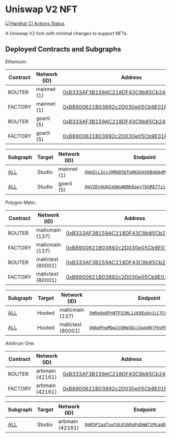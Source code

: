 # Uniswap V2 NFT

[![Hardhat CI Actions Status](https://github.com/nftfy/uniswap-v2-nft/workflows/Hardhat%20CI/badge.svg)](https://github.com/nftfy/uniswap-v2-nft/actions)

A Uniswap V2 fork with minimal changes to support NFTs.

## Deployed Contracts and Subgraphs

Ethereum:

| Contract     | Network (ID)      | Address                                                                                                                         |
| ------------ | ----------------- | ------------------------------------------------------------------------------------------------------------------------------- |
| ROUTER       | mainnet (1)       | [0xB333AF3B159AC218DF43C9b85Cb24A724b72fb45](https://etherscan.io/address/0xB333AF3B159AC218DF43C9b85Cb24A724b72fb45)           |
| FACTORY      | mainnet (1)       | [0xB8900621B03892c2D030e05Cb9E01F6474814f6a](https://etherscan.io/address/0xB8900621B03892c2D030e05Cb9E01F6474814f6a)           |
| ROUTER       | goerli (5)        | [0xB333AF3B159AC218DF43C9b85Cb24A724b72fb45](https://goerli.etherscan.io/address/0xB333AF3B159AC218DF43C9b85Cb24A724b72fb45)    |
| FACTORY      | goerli (5)        | [0xB8900621B03892c2D030e05Cb9E01F6474814f6a](https://goerli.etherscan.io/address/0xB8900621B03892c2D030e05Cb9E01F6474814f6a)    |

| Subgraph                        | Target | Network (ID)      | Endpoint                                                                                                                                 |
| ------------------------------- | ------ | ----------------- | ---------------------------------------------------------------------------------------------------------------------------------------- |
| [ALL](/subgraph/schema.graphql) | Studio | mainnet (1)       | [`QmUZcL5cvJQMAD5bTpDKGkkhbBgb6qMGwJxs7ryLD8jKtL`](https://api.thegraph.com/subgraphs/id/QmUZcL5cvJQMAD5bTpDKGkkhbBgb6qMGwJxs7ryLD8jKtL) |
| [ALL](/subgraph/schema.graphql) | Studio | goerli (5)        | [`QmVZEn4UASxUWsW8BkEaoy7bGRE7fziy2oCS31eLmLP2hw`](https://api.thegraph.com/subgraphs/id/QmVZEn4UASxUWsW8BkEaoy7bGRE7fziy2oCS31eLmLP2hw) |

Polygon Matic:

| Contract     | Network (ID)      | Address                                                                                                                         |
| ------------ | ----------------- | ------------------------------------------------------------------------------------------------------------------------------- |
| ROUTER       | maticmain (137)   | [0xB333AF3B159AC218DF43C9b85Cb24A724b72fb45](https://polygonscan.com/address/0xB333AF3B159AC218DF43C9b85Cb24A724b72fb45)        |
| FACTORY      | maticmain (137)   | [0xB8900621B03892c2D030e05Cb9E01F6474814f6a](https://polygonscan.com/address/0xB8900621B03892c2D030e05Cb9E01F6474814f6a)        |
| ROUTER       | matictest (80001) | [0xB333AF3B159AC218DF43C9b85Cb24A724b72fb45](https://mumbai.polygonscan.com/address/0xB333AF3B159AC218DF43C9b85Cb24A724b72fb45) |
| FACTORY      | matictest (80001) | [0xB8900621B03892c2D030e05Cb9E01F6474814f6a](https://mumbai.polygonscan.com/address/0xB8900621B03892c2D030e05Cb9E01F6474814f6a) |

| Subgraph                        | Target | Network (ID)      | Endpoint                                                                                                                                 |
| ------------------------------- | ------ | ----------------- | ---------------------------------------------------------------------------------------------------------------------------------------- |
| [ALL](/subgraph/schema.graphql) | Hosted | maticmain (137)   | [`QmRgdodPnNTFSSHL1z6XEubniLCfCq62vAvdRDw47Tzj5v`](https://api.thegraph.com/subgraphs/id/QmRgdodPnNTFSSHL1z6XEubniLCfCq62vAvdRDw47Tzj5v) |
| [ALL](/subgraph/schema.graphql) | Hosted | matictest (80001) | [`QmbqPnwMbwJzUWgXDciSwgANjFmyP8PAvQQ7ACgw73S2uM`](https://api.thegraph.com/subgraphs/id/QmbqPnwMbwJzUWgXDciSwgANjFmyP8PAvQQ7ACgw73S2uM) |

Arbitrum One:

| Contract     | Network (ID)      | Address                                                                                                                         |
| ------------ | ----------------- | ------------------------------------------------------------------------------------------------------------------------------- |
| ROUTER       | arbmain (42161)   | [0xB333AF3B159AC218DF43C9b85Cb24A724b72fb45](https://arbiscan.io/address/0xB333AF3B159AC218DF43C9b85Cb24A724b72fb45)            |
| FACTORY      | arbmain (42161)   | [0xB8900621B03892c2D030e05Cb9E01F6474814f6a](https://arbiscan.io/address/0xB8900621B03892c2D030e05Cb9E01F6474814f6a)            |

| Subgraph                        | Target | Network (ID)      | Endpoint                                                                                                                                 |
| ------------------------------- | ------ | ----------------- | ---------------------------------------------------------------------------------------------------------------------------------------- |
| [ALL](/subgraph/schema.graphql) | Studio | arbmain (42161)   | [`QmR5P1aaTswtGLKVARuPuDmW7zMsapDh5DWgFwi5yVRGUM`](https://api.thegraph.com/subgraphs/id/QmR5P1aaTswtGLKVARuPuDmW7zMsapDh5DWgFwi5yVRGUM) |
